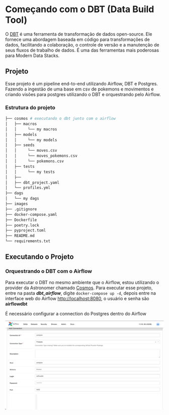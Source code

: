 # Começando com o DBT (Data Build Tool)

O [DBT](https://www.getdbt.com/) é uma ferramenta de transformação de dados open-source. Ele fornece uma abordagem baseada em código para transformações de dados, facilitando a colaboração, o controle de versão e a manutenção de seus fluxos de trabalho de dados. É uma das ferramentas mais poderosas para Modern Data Stacks.

## Projeto

Esse projeto é um pipeline end-to-end utilizando Airflow, DBT e Postgres. Fazendo a ingestão de uma base em csv de pokemons e movimentos e criando visões para postgres utilizando o DBT e orquestrando pelo Airflow.

### Estrutura do projeto

```bash
├── cosmos # executando o dbt junto com o airflow
│   ├── macros
│   │     └── my macros
│   ├── models
│   │     └── my models
│   ├── seeds
│   │     └── moves.csv
│   │     └── moves_pokemons.csv
│   │     └── pokemons.csv
│   ├── tests
│   │     └── my tests
│   ├── 
│   ├── dbt_project.yaml
│   └── profiles.yml
├── dags
│   └── my dags
├── images
├── .gitignore
├── docker-compose.yaml
├── Dockerfile
├── poetry.lock
├── pyproject.toml
├── README.md
└── requirements.txt
```

## Executando o Projeto


### Orquestrando o DBT com o Airflow

Para executar o DBT no mesmo ambiente que o Airflow, estou utilizando o provider da Astronomer chamado [Cosmos](https://docs.astronomer.io/learn/airflow-dbt). Para executar esse projeto, entre na pasta ***dbt_airflow***, digite `docker-compose up -d`, depois entre na interface web do Airflow [http://localhost:8080](http://localhost:8080), o usuário e senha são **airflowdbt**

É necessário configurar a connection do Postgres dentro do Airflow

![image](/images/connection_postgres.png)

